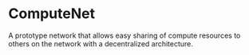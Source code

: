 # ComputeNet
A prototype network that allows easy sharing of compute resources to others on the network with a decentralized architecture. 
